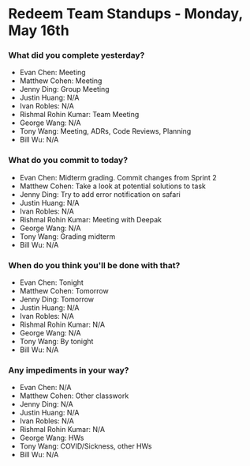 # Redeem Team Standups - Monday, May 16th

### What did you complete yesterday?
- Evan Chen: Meeting
- Matthew Cohen: Meeting
- Jenny Ding: Group Meeting
- Justin Huang: N/A
- Ivan Robles: N/A
- Rishmal Rohin Kumar: Team Meeting
- George Wang: N/A
- Tony Wang: Meeting, ADRs, Code Reviews, Planning
- Bill Wu: N/A

### What do you commit to today?
- Evan Chen: Midterm grading. Commit changes from Sprint 2
- Matthew Cohen: Take a look at potential solutions to task
- Jenny Ding: Try to add error notification on safari
- Justin Huang: N/A
- Ivan Robles: N/A
- Rishmal Rohin Kumar: Meeting with Deepak
- George Wang: N/A
- Tony Wang: Grading midterm
- Bill Wu: N/A

### When do you think you'll be done with that?
- Evan Chen: Tonight
- Matthew Cohen: Tomorrow
- Jenny Ding: Tomorrow
- Justin Huang: N/A
- Ivan Robles: N/A
- Rishmal Rohin Kumar: N/A
- George Wang: N/A
- Tony Wang: By tonight
- Bill Wu: N/A

### Any impediments in your way?
- Evan Chen: N/A
- Matthew Cohen: Other classwork
- Jenny Ding: N/A
- Justin Huang: N/A
- Ivan Robles: N/A
- Rishmal Rohin Kumar: N/A
- George Wang: HWs
- Tony Wang: COVID/Sickness, other HWs
- Bill Wu: N/A
